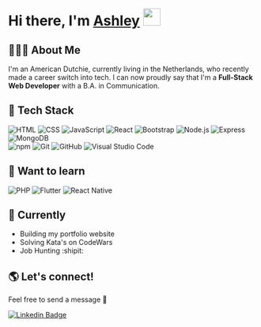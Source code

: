 # Hi there, I'm [Ashley](https://www.linkedin.com/in/ashley-vermaas/) <img src="https://media.giphy.com/media/hvRJCLFzcasrR4ia7z/giphy.gif" width="35px">

## 🙋🏽‍♀️ About Me
I'm an American Dutchie, currently living in the Netherlands, who recently made a career switch into tech. I can now proudly say that I'm a **Full-Stack Web Developer** with a B.A. in Communication. 

## 👾 Tech Stack
  ![HTML](https://img.shields.io/badge/-HTML-333333?style=flat&logo=HTML5)
  ![CSS](https://img.shields.io/badge/-CSS-333333?style=flat&logo=CSS3&logoColor=1572B6)
  ![JavaScript](https://img.shields.io/badge/-JavaScript-333333?style=flat&logo=javascript)
  ![React](https://img.shields.io/badge/-React-333333?style=flat&logo=react)
  ![Bootstrap](https://img.shields.io/badge/-Bootstrap-333333?style=flat&logo=bootstrap&logoColor=563D7C)
  ![Node.js](https://img.shields.io/badge/-Node.js-333333?style=flat&logo=node.js)
  ![Express](https://img.shields.io/badge/-Express-333333?style=flat&logo=express)
  ![MongoDB](https://img.shields.io/badge/-MongoDB-333333?style=flat&logo=mongodb) <br>
  ![npm](https://img.shields.io/badge/-npm-333333?style=flat&logo=npm)
  ![Git](https://img.shields.io/badge/-Git-333333?style=flat&logo=git)
  ![GitHub](https://img.shields.io/badge/-GitHub-333333?style=flat&logo=github)
  ![Visual Studio Code](https://img.shields.io/badge/-Visual%20Studio%20Code-333333?style=flat&logo=visual-studio-code&logoColor=007ACC)

## 🌱 Want to learn
![PHP](https://img.shields.io/badge/-PHP-333333?style=flat&logo=php) ![Flutter](https://img.shields.io/badge/-Flutter-333333?style=flat&logo=flutter)
![React Native](https://img.shields.io/badge/-ReactNative-333333?style=flat&logo=react)

## 🚀 Currently
 - Building my portfolio website
 - Solving Kata's on CodeWars
 - Job Hunting :shipit:

## 🌎 Let's connect! 
Feel free to send a message 💬 <br>

[![Linkedin Badge](https://img.shields.io/badge/-LinkedIn-blue?style=flat-square&logo=Linkedin&logoColor=white&link=https://www.linkedin.com/in/ashley-vermaas/)](https://www.linkedin.com/in/ashley-vermaas/) 


<!--
**ashleyvermaas/ashleyvermaas** is a ✨ _special_ ✨ repository because its `README.md` (this file) appears on your GitHub profile.

Here are some ideas to get you started:

- 🔭 I’m currently working on ...
- 🌱 I’m currently learning ...
- 👯 I’m looking to collaborate on ...
- 🤔 I’m looking for help with ...
- 💬 Ask me about ...
- 📫 How to reach me: ...
- 😄 Pronouns: ...
- ⚡ Fun fact: ...
-->
